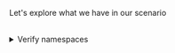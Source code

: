 Let's explore what we have in our scenario


<br>
<details><summary>Verify namespaces</summary>
<br>

```plain
kubectl get ns
```{{exec}}

We notice that we have 2 namespaces that will be used in that scenario `prod-ns` and `dev-ns`
</details>

<br>
<details><summary>Verify the deployed resources</summary>
<br>

```plain
kubectl get all -n dev-ns
```{{exec}}


</details>

<br>
<details><summary>Verify the content of the deployed container</summary>
<br>

```plain
export PORT=5000
export SERVICE_IP=$(kubectl get svc -n dev-ns -l app=mock-app -o jsonpath='{.items[0].spec.clusterIP}')
curl -s http://${SERVICE_IP}:${PORT} -w "\n"
```{{exec}}

as you can see, our application is returning: Hello Killercoda Folks! You recieved this message: You will override this message.

</details>

<br>
<details><summary>Verify the content of the deployed configmap </summary>
<br>

```plain
kubectl get cm -n dev-ns -l app=mock-app -ojsonpath='{.items[0].data}' && printf "\n"
```{{exec}}
`You will override this message` is the value of the key `MESSAGE` used by our container

</details>

<br>
<details><summary>Verify the content of the configmap template</summary>
<br>

```plain
cat /charts/mock-app/templates/configmap.yaml
```{{exec}}
The received message is passed through helm values. The used value is "message".

</details>

<br>
<details><summary>Verify the content of the default vaules file</summary>
<br>

```plain
cat /charts/mock-app/values.yaml
```{{exec}}
The received message is passed through the default values file. The message value is `You will override this message`.

</details>
